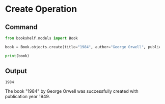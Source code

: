 # Create Operation

## Command
```python
from bookshelf.models import Book

book = Book.objects.create(title="1984", author="George Orwell", publication_year=1949)

print(book)
```

## Output
```
1984
```

The book "1984" by George Orwell was successfully created with publication year 1949.
